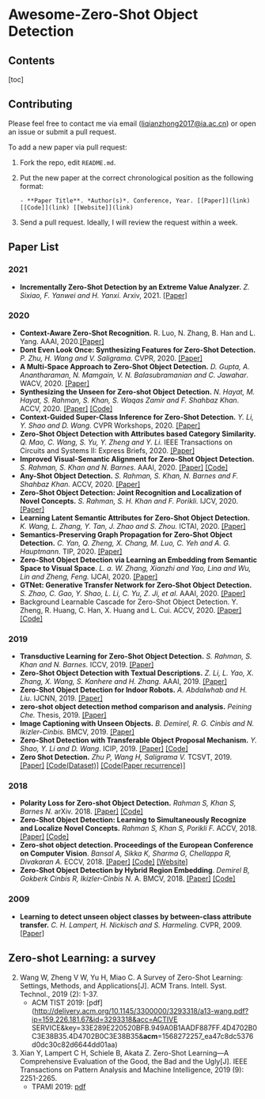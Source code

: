 # Awesome-Zero-Shot Object Detection

## Contents

[toc]

## Contributing

Please feel free to contact me via email (liqianzhong2017@ia.ac.cn) or open an issue or submit a pull request.

To add a new paper via pull request:

1. Fork the repo, edit `README.md`.

1. Put the new paper at the correct chronological position as the following format:

   ```
   - **Paper Title**. *Author(s)*. Conference, Year. [[Paper]](link) [[Code]](link) [[Website]](link)
   ```

1. Send a pull request. Ideally, I will review the request within a week.

## Paper List

### 2021

- **Incrementally Zero-Shot Detection by an Extreme Value Analyzer.** *Z. Sixiao, F. Yanwei and H. Yanxi.* Arxiv, 2021. [[Paper]](https://arxiv.org/pdf/2103.12609) 

### 2020

- **Context-Aware Zero-Shot Recognition.** R. Luo, N. Zhang, B. Han and L. Yang. AAAI, 2020.[[Paper]](https://ojs.aaai.org/index.php/AAAI/article/download/6841/6695) 
- **Dont Even Look Once: Synthesizing Features for Zero-Shot Detection.** *P. Zhu, H. Wang and V. Saligrama.*  CVPR, 2020. [[Paper]](http://openaccess.thecvf.com/content_CVPR_2020/papers/Zhu_Dont_Even_Look_Once_Synthesizing_Features_for_Zero-Shot_Detection_CVPR_2020_paper.pdf) 
- **A Multi-Space Approach to Zero-Shot Object Detection.** *D. Gupta, A. Anantharaman, N. Mamgain, V. N. Balasubramanian and C. Jawahar*.  WACV, 2020. [[Paper]](https://openaccess.thecvf.com/content_WACV_2020/papers/Gupta_A_Multi-Space_Approach_to_Zero-Shot_Object_Detection_WACV_2020_paper.pdf) 
- **Synthesizing the Unseen for Zero-shot Object Detection.** *N. Hayat, M. Hayat, S. Rahman, S. Khan, S. Waqas Zamir and F. Shahbaz Khan*. ACCV, 2020. [[Paper]](https://openaccess.thecvf.com/content/ACCV2020/papers/Hayat_Synthesizing_the_Unseen_for_Zero-shot_Object_Detection_ACCV_2020_paper.pdf) [[Code]](https://github.com/nasir6/zero_shot_detection)
- **Context-Guided Super-Class Inference for Zero-Shot Detection.** *Y. Li, Y. Shao and D. Wang.* CVPR Workshops, 2020. [[Paper]](http://openaccess.thecvf.com/content_CVPRW_2020/papers/w54/Li_Context-Guided_Super-Class_Inference_for_Zero-Shot_Detection_CVPRW_2020_paper.pdf) 
- **Zero-Shot Object Detection with Attributes based Category Similarity.** *Q. Mao, C. Wang, S. Yu, Y. Zheng and Y. Li.* IEEE Transactions on Circuits and Systems II: Express Briefs, 2020. [[Paper]](https://ieeexplore.ieee.org/stamp/stamp.jsp?tp=&arnumber=9043901) 
- **Improved Visual-Semantic Alignment for Zero-Shot Object Detection.** *S. Rahman, S. Khan and N. Barnes*. AAAI, 2020.  [[Paper]](https://ojs.aaai.org/index.php/AAAI/article/view/6868/6722) [[Code]](https://github.com/salman-h-khan/PL-ZSD_Release) 
- **Any-Shot Object Detection.** *S. Rahman, S. Khan, N. Barnes and F. Shahbaz Khan.* ACCV, 2020. [[Paper]](https://openaccess.thecvf.com/content/ACCV2020/papers/Rahman_Any-Shot_Object_Detection_ACCV_2020_paper.pdf) 
- **Zero-Shot Object Detection: Joint Recognition and Localization of Novel Concepts.** *S. Rahman, S. H. Khan and F. Porikli.* IJCV, 2020.[[Paper]](https://link.springer.com/content/pdf/10.1007/s11263-020-01355-6.pdf) 
- **Learning Latent Semantic Attributes for Zero-Shot Object Detection.** *K. Wang, L. Zhang, Y. Tan, J. Zhao and S. Zhou.* ICTAI, 2020. [[Paper]](https://ieeexplore.ieee.org/stamp/stamp.jsp?tp=&arnumber=9288224) 
- **Semantics-Preserving Graph Propagation for Zero-Shot Object Detection.** *C. Yan, Q. Zheng, X. Chang, M. Luo, C. Yeh and A. G. Hauptmann.* TIP, 2020. [[Paper]](https://ieeexplore.ieee.org/stamp/stamp.jsp?tp=&arnumber=9153181) 
- **Zero-Shot Object Detection via Learning an Embedding from Semantic Space to Visual Space**. *L. a. W. Zhang, Xianzhi and Yao, Lina and Wu, Lin and Zheng, Feng.* IJCAI, 2020. [[Paper]](https://www.ijcai.org/Proceedings/2020/0126.pdf) 
- **GTNet: Generative Transfer Network for Zero-Shot Object Detection.** *S. Zhao, C. Gao, Y. Shao, L. Li, C. Yu, Z. Ji, et al*. AAAI, 2020. [[Paper]](https://ojs.aaai.org/index.php/AAAI/article/download/6996/6850) 
- Background Learnable Cascade for Zero-Shot Object Detection. Y. Zheng, R. Huang, C. Han, X. Huang and L. Cui. ACCV, 2020. [[Paper]](https://openaccess.thecvf.com/content/ACCV2020/papers/Zheng_Background_Learnable_Cascade_for_Zero-Shot_Object_Detection_ACCV_2020_paper.pdf) [[Code]](https://github.com/zhengye1995/BLC)

### 2019

- **Transductive Learning for Zero-Shot Object Detection.** *S. Rahman, S. Khan and N. Barnes.* ICCV, 2019.  [[Paper]](https://openaccess.thecvf.com/content_ICCV_2019/papers/Rahman_Transductive_Learning_for_Zero-Shot_Object_Detection_ICCV_2019_paper.pdf) 
- **Zero-Shot Object Detection with Textual Descriptions.** *Z. Li, L. Yao, X. Zhang, X. Wang, S. Kanhere and H. Zhang.* AAAI, 2019. [[Paper]](https://ojs.aaai.org/index.php/AAAI/article/view/4891/4764) 
- **Zero-Shot Object Detection for Indoor Robots.** *A. Abdalwhab and H. Liu*. IJCNN, 2019.  [[Paper]](https://ieeexplore.ieee.org/stamp/stamp.jsp?tp=&arnumber=8852423) 
- **zero-shot object detection method comparison and analysis.** *Peining Che.* Thesis, 2019. [[Paper]](https://etd.ohiolink.edu/apexprod/rws_olink/r/1501/10?clear=10&p10_accession_num=miami1567160037757546) 
- **Image Captioning with Unseen Objects.** *B. Demirel, R. G. Cinbis and N. Ikizler-Cinbis.* BMCV, 2019. [[Paper]](https://bmvc2019.org/wp-content/uploads/papers/0124-paper.pdf) 
- **Zero-Shot Detection with Transferable Object Proposal Mechanism.** *Y. Shao, Y. Li and D. Wang*. ICIP, 2019.  [[Paper]](https://ieeexplore.ieee.org/stamp/stamp.jsp?tp=&arnumber=8803655) [[Code]](https://github.com/ylshaooo/keras-zero-shot-detection)
- **Zero Shot Detection.** *Zhu P, Wang H, Saligrama V.* TCSVT, 2019.  [[Paper]](https://ieeexplore.ieee.org/stamp/stamp.jsp?tp=&arnumber=8803655) [[Code(Dataset)]](https://github.com/pengkaizhu/zsd_dataset) [[Code(Paper recurrence)]](https://github.com/howBiGaStorm/ZeroShot-YOLO) 

### 2018

- **Polarity Loss for Zero-shot Object Detection.** *Rahman S, Khan S, Barnes N.* arXiv. 2018. [[Paper]](https://arxiv.org/pdf/1811.08982.pdf) [[Code]](https://github.com/salman-h-khan/PL-ZSD_Release) 
- **Zero-Shot Object Detection: Learning to Simultaneously Recognize and Localize Novel Concepts.** *Rahman S, Khan S, Porikli F.* ACCV, 2018.  [[Paper]](https://link.springer.com/content/pdf/10.1007%2F978-3-030-20887-5_34.pdf) [[Code]](https://github.com/salman-h-khan/ZSD_Release) 
- **Zero-shot object detection. Proceedings of the European Conference on Computer Vision**. *Bansal A, Sikka K, Sharma G, Chellappa R, Divakaran A.* ECCV, 2018. [[Paper]](http://openaccess.thecvf.com/content_ECCV_2018/papers/Ankan_Bansal_Zero-Shot_Object_Detection_ECCV_2018_paper.pdf) [[Code]](https://github.com/asaaditya8/Zero-Shot-Object-Detection-Segmentation) [[Website]](http://ankan.umiacs.io/zsd.html)
- **Zero-Shot Object Detection by Hybrid Region Embedding**. *Demirel B, Gokberk Cinbis R, Ikizler-Cinbis N.* A. BMCV, 2018. [[Paper]](https://arxiv.org/pdf/1805.06157.pdf) [[Code]](https://github.com/berkandemirel/zero-shot-detection) 

### 2009

- **Learning to detect unseen object classes by between-class attribute transfer.** *C. H. Lampert, H. Nickisch and S. Harmeling.* CVPR, 2009.  [[Paper]](http://citeseerx.ist.psu.edu/viewdoc/download?doi=10.1.1.165.9750&rep=rep1&type=pdf)

## Zero-shot Learning: a survey

2. Wang W, Zheng V W, Yu H, Miao C. A Survey of Zero-Shot Learning: Settings, Methods, and Applications[J]. ACM Trans. Intell. Syst. Technol., 2019 (2): 1-37.
   - ACM TIST 2019: [pdf](http://delivery.acm.org/10.1145/3300000/3293318/a13-wang.pdf?ip=159.226.181.67&id=3293318&acc=ACTIVE SERVICE&key=33E289E220520BFB.949A0B1AADF887FF.4D4702B0C3E38B35.4D4702B0C3E38B35&__acm__=1568272257_ea47c8dc5376d0dc30c82d6644dd01aa)
3. Xian Y, Lampert C H, Schiele B, Akata Z. Zero-Shot Learning—A Comprehensive Evaluation of the Good, the Bad and the Ugly[J]. IEEE Transactions on Pattern Analysis and Machine Intelligence, 2019 (9): 2251-2265.
   - TPAMI 2019: [pdf](https://ieeexplore.ieee.org/stamp/stamp.jsp?tp=&arnumber=8413121)

